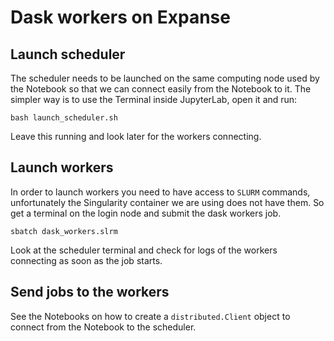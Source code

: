# Dask workers on Expanse

## Launch scheduler

The scheduler needs to be launched on the same computing node used by the Notebook
so that we can connect easily from the Notebook to it.
The simpler way is to use the Terminal inside JupyterLab, open it and run:

    bash launch_scheduler.sh

Leave this running and look later for the workers connecting.

## Launch workers

In order to launch workers you need to have access to `SLURM` commands, unfortunately
the Singularity container we are using does not have them.
So get a terminal on the login node and submit the dask workers job.

    sbatch dask_workers.slrm

Look at the scheduler terminal and check for logs of the workers connecting as soon
as the job starts.

## Send jobs to the workers

See the Notebooks on how to create a `distributed.Client` object to connect from
the Notebook to the scheduler.
